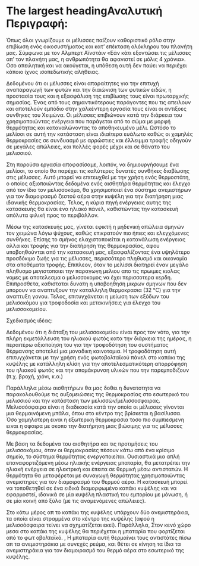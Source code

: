 # The largest headingΑναλυτική Περιγραφή:

Όπως όλοι γνωρίζουμε οι μέλισσες παίζουν καθοριστικό ρόλο στην επιβίωση ενός οικοσυστήματος και κατ’ επέκταση ολόκληρου του πλανήτη μας. Σύμφωνα με τον Αλμπερτ Αϊνστάιν «Εάν κάτι εξοντώσει τις μέλισσες απ’ τον πλανήτη μας, η ανθρωπότητα θα αφανιστεί σε μόλις 4 χρόνια». Οσο απειλητική και να ακούγεται, η υπόθεση αυτή δεν παύει να περιέχει κάποιο ίχνος ισοπεδωτικής αλήθειας.  

Δεδομένου ότι οι μέλισσες είναι απαραίτητες για την επιτυχή αναπαραγωγή των φυτών και την διαιώνιση των φυτικών ειδών, η προστασία τους και η εξασφάλιση της επιβίωσης τους είναι πρωταρχικής σημασίας. Ένας από τους σημαντικότερους παράγοντες που τις απειλουν και αποτελούν εμπόδιο στην χαλκέντερη εργασία τους είναι οι αντιξοες συνθηκες του Χειμώνα. Οι μέλισσες επιβιώνουν κατά την διάρκεια του χρησιμοποιώντας ενέργεια που παράγεται από το σώμα με μορφή θερμότητας και καταναλώνοντας το αποθηκευμένο μέλι. Ωστόσο το μελίσσι σε αυτή την κατάσταση είναι ιδιαίτερα ευάλωτο καθώς οι χαμηλές θερμοκρασίες σε συνδυασμό με αρρώστιες και έλλειμμα τροφής οδηγούν σε μεγάλες απώλειες, και πολλές φορές μέχρι και σε θάνατο του μελισσιού.

Στη παρούσα εργασία αποφασίσαμε, λοιπόν, να δημιουργήσουμε ένα μελίσσι, το οποίο θα παρέχει τις καλύτερες δυνατές συνθήκες διαβίωσης στις μέλισσες. Αυτό μπορεί να επιτευχθεί με την χρήση ενός θερμοστάτη, ο οποίος αξιοποιώντας δεδομένα ενός αισθητήρα θερμότητας και έλεγχο από τον ίδιο τον μελισσοκόμο, θα χρησιμοποιεί ένα σύστημα ανεμιστήρων για τον διαμοιρασμό ζεστού αέρα στην κυψέλη για την διατήρηση μιας ιδανικής θερμοκρασίας. Τελος, η κύρια πηγή ενέργειας αυτης της κατασκευής θα είναι ένα ηλιακό πάνελ, καθιστώντας την κατασκευή απόλυτα φιλική προς το περιβάλλον.
   
Μέσω της κατασκευής μας, γίνεται εφικτή η μηδενική απώλεια σμηνών τον χειμώνα λόγω ψύχους, καθώς επικρατούν πιο ήπιες και ελεγχόμενες συνθήκες. Επίσης το σμήνος  ελαχιστοποιείται η κατανάλωση ενέργειας αλλα και τροφής  για την διατήρηση της θερμοκρασίας, αφου υποβοηθούνται από  την κατασκευή μας, εξασφαλίζοντας ένα υψηλότερο προσδόκιμο ζωής για τις μέλισσες, περισσότερο πληθυσμό και οικονομία στα αποθέματα τροφής. Επιπλεον, όταν το μελίσσι διατηρεί έναν μεγάλο πληθυσμο μεγιστοποιει την παραγωγη μελιου απο τις πρωιμες κιολας νομες με αποτελεσμα ο μελισσοκομος να έχει περισσοτερα κερδη. Επιπροσθετα, καθισταται δυνατη η υποβοηθηση μικρων σμηνων που δεν μπορουν να αναπτυξουν την καταλληλη θερμοκρασια (32 °C) για την αναπτυξη γονου.
 Τελος, επιτυγχάνεται η μείωση των εξόδων του μελισοκόμου για τροφοδοσία και μετακινήσεις για έλεγχο του μελισσοκομείου.



Σχεδιασμός ιδέας:

Δεδομένου ότι η διάταξη του μελισσοκομείου είναι προς τον νότο, για την πλήρη εκμετάλλευση του ηλιακού φωτός κατα την διάρκεια της ημέρας, η περαιτέρω αξιοποίηση του για την τροφοδότηση του συστήματος θέρμανσης αποτελεί μια μοναδικη καινοτομια. Η τροφοδότηση αυτή επιτυγχάνεται με την χρήση ενός  φωτοβολταϊκού πάνελ στο καπάκι της κυψέλης με κατάλληλη κλίση για την αποτελεσματικότερη απορρόφηση του ηλιακού φωτός και την απομάκρυνση υλικών που την παρεμποδιζουν (π.χ. βροχή, χιόνι, κ.α.)

Παράλληλα μέσω αισθητήρων θα μας δοθει η δυνατοτητα να παρακολουθούμε τις αυξομειώσεις της θερμοκρασίας στο εσωτερικό του μελισσιού και την κατάσταση των μελισσών/μελισσοσφαιρας. Μελισσόσφαιρα είναι η διαδικασία κατά την οποία οι μέλισσες γίνονται μια  θερμαινόμενη μπάλα, όπου στο κέντρο της βρίσκεται η βασίλισσα. Όσο χαμηλοτερη ειναι η εξωτερικη θερμοκρασια τοσο πιο συμπιεσμενη ειναι η σφαιρα με σκοπο την διατήρηση μιας βιώσιμης για τις μέλισσες θερμοκρασίας.

Με βάση τα δεδομένα του αισθητήρα και τις προτιμήσεις του μελισσοκόμου, όταν οι θερμοκρασίες πέσουν κάτω από ένα κρίσιμο σημείο, το σύστημα θερμότητας ενεργοποιείται. Ουσιαστικά μια απλή επαναφορτιζόμενη μέσω ηλιακής ενέργειας μπαταρία, θα μετατρέπει την ηλιακή ενέργεια σε ηλεκτρική και έπειτα σε θερμική μέσω αντιστατών. Η θερμότητα θα μεταφέρεται με συναγωγή θερμότητας χρησιμοποιώντας ανεμιστηρες για τον διαμοιρασμό του θερμού αέρα. Η κατασκευή μπορεί να τοποθετηθεί σε ένα ειδικά διαμορφωμένο καπάκι κυψέλης και να εφαρμοστεί, ιδανικά σε μία κυψέλη πλαστική του εμπορίου με μόνωση, ή σε μία κοινή από ξύλο (με τις αναμενόμενες απώλειες).

Στο κάτω μέρος απ το καπάκι της κυψέλης υπάρχουν δύο ανεμιστηράκια, τα οποία είναι στραμμένα στο κέντρο της κυψέλης (αφού η μελισσόσφαιρα τείνει να σχηματίζεται εκεί). Παράλληλα, Στον κενό χώρο μεσα στο καπάκι της κυψέλης θα περιέχεται η μπαταρία που φορτίζεται από το φωτ οβολταϊκό. , Η μπαταρία αυτή θερμαίνει τους αντιστάτες πίσω απ τα ανεμιστηράκια με συνεχές ρεύμα, και θέτει σε κίνηση τα ίδια τα ανεμιστηράκια για τον διαμοιρασμό του θερμό αέρα στο εσωτερικό της κυψέλης.
